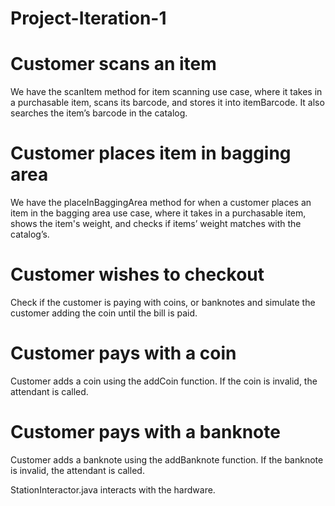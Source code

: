 # Project-Iteration-1

# Customer scans an item
We have the scanItem method for item scanning use case, where it takes in a purchasable item, scans its barcode, and stores it into itemBarcode. It also searches the item’s barcode in the catalog.
# Customer places item in bagging area
We have the placeInBaggingArea method for when a customer places an item in the bagging area use case, where it takes in a purchasable item, shows the item's weight, and checks if items’ weight matches with the catalog’s.
# Customer wishes to checkout
Check if  the customer is paying with coins, or banknotes and simulate the customer adding the coin until the bill is paid.
# Customer pays with a coin
Customer adds a coin using the addCoin function. If the coin is invalid, the attendant is called.
# Customer pays with a banknote
Customer adds a banknote using the addBanknote function. If the banknote is invalid, the attendant is called.
 
StationInteractor.java interacts with the hardware.

